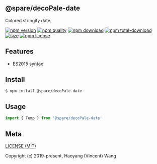 ## @spare/decoPale-date
Colored stringify date

[![npm version][npm-image]][npm-url]
[![npm quality][quality-image]][quality-url]
[![npm download][download-image]][npm-url]
[![npm total-download][total-download-image]][npm-url]
[![size][size]][size-url]
[![npm license][license-image]][npm-url]

## Features

- ES2015 syntax

## Install
```console
$ npm install @spare/decoPale-date
```

## Usage
```js
import { Temp } from '@spare/decoPale-date'
```

## Meta
[LICENSE (MIT)](/LICENSE)

Copyright (c) 2019-present, Haoyang (Vincent) Wang

[//]: <> (Shields)
[npm-image]: https://img.shields.io/npm/v/@spare/deco-date.svg?style=flat-square
[quality-image]: http://npm.packagequality.com/shield/@spare/deco-date.svg?style=flat-square
[download-image]: https://img.shields.io/npm/dm/@spare/deco-date.svg?style=flat-square
[total-download-image]:https://img.shields.io/npm/dt/@spare/deco-date.svg?style=flat-square
[license-image]: https://img.shields.io/npm/l/@spare/deco-date.svg?style=flat-square
[commit-image]: https://img.shields.io/github/commit-activity/y/hoyeungw/spare?style=flat-square
[size]: https://flat.badgen.net/packagephobia/install/@spare/deco-date

[//]: <> (Link)
[npm-url]: https://npmjs.org/package/@spare/deco-date
[quality-url]: http://packagequality.com/#?package=@spare/deco-date
[size-url]: https://packagephobia.now.sh/result?p=@spare/deco-date
